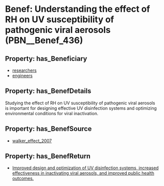# Benef: __Understanding the effect of RH on UV susceptibility of pathogenic viral aerosols__ (PBN__Benef_436)

## Property: has_Beneficiary

* [researchers](../Stakeholder/PBN__Stakeholder_2)
* [engineers](../Stakeholder/PBN__Stakeholder_202)

## Property: has_BenefDetails

Studying the effect of RH on UV susceptibility of pathogenic viral aerosols is important for designing effective UV disinfection systems and optimizing environmental conditions for viral inactivation.

## Property: has_BenefSource

* [walker_effect_2007](../Article/PBN__Article_88)

## Property: has_BenefReturn

* [Improved design and optimization of UV disinfection systems, increased effectiveness in inactivating viral aerosols, and improved public health outcomes.](../BenefReturn/PBN__BenefReturn_469)

